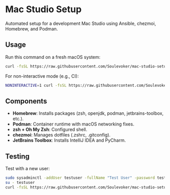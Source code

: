 # Mac Studio Setup

Automated setup for a development Mac Studio using Ansible, chezmoi, Homebrew, and Podman.

## Usage

Run this command on a fresh macOS system:
```bash
curl -fsSL https://raw.githubusercontent.com/Soulevoker/mac-studio-setup/main/install.sh | bash
```

For non-interactive mode (e.g., CI):
```bash
NONINTERACTIVE=1 curl -fsSL https://raw.githubusercontent.com/Soulevoker/mac-studio-setup/main/install.sh | bash
```

## Components
- **Homebrew**: Installs packages (zsh, openjdk, podman, jetbrains-toolbox, etc.).
- **Podman**: Container runtime with macOS networking fixes.
- **zsh + Oh My Zsh**: Configured shell.
- **chezmoi**: Manages dotfiles (.zshrc, .gitconfig).
- **JetBrains Toolbox**: Installs IntelliJ IDEA and PyCharm.

## Testing
Test with a new user:
```bash
sudo sysadminctl -addUser testuser -fullName "Test User" -password test123
su - testuser
curl -fsSL https://raw.githubusercontent.com/Soulevoker/mac-studio-setup/main/install.sh | bash
```
